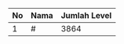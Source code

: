 | No | Nama            | Jumlah Level |
|----|-----------------|--------------|
| 1  | #    |    3864        |
